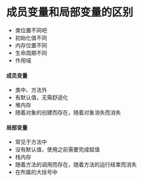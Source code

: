 # 成员变量和局部变量的区别

* 类位置不同吧
* 初始化值不同
* 内存位置不同
* 生命周期不同
* 作用域&#x20;

#### 成员变量

* 类中、方法外
* 有默认值，无需舒适化
* 堆内存
* 随着对象的创建而存在，随着对象消失而消失

#### 局部变量

* 常见于方法中
* 没有默认值，使用之前需要完成赋值
* 栈内存
* 随着方法的调用而存在，随着方法的运行结束而消失
* 在所属的大括号中
